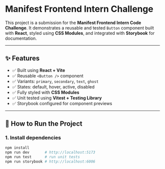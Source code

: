 # Manifest Frontend Intern Challenge

This project is a submission for the **Manifest Frontend Intern Code Challenge**. It demonstrates a reusable and tested `Button` component built with **React**, styled using **CSS Modules**, and integrated with **Storybook** for documentation.

---

## ✨ Features

- ✅ Built using **React + Vite**
- ✅ Reusable `<Button />` component
- ✅ Variants: `primary`, `secondary`, `text`, `ghost`
- ✅ States: default, hover, active, disabled
- ✅ Fully styled with **CSS Modules**
- ✅ Unit tested using **Vitest + Testing Library**
- ✅ Storybook configured for component previews

---

## 🧪 How to Run the Project

### 1. Install dependencies

```bash
npm install
npm run dev       # http://localhost:5173
npm run test      # run unit tests
npm run storybook # http://localhost:6006

